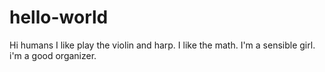 # hello-world
Hi  humans 
I like play the violin and harp. 
I like the math.
I'm a sensible girl.
i'm a good organizer.
